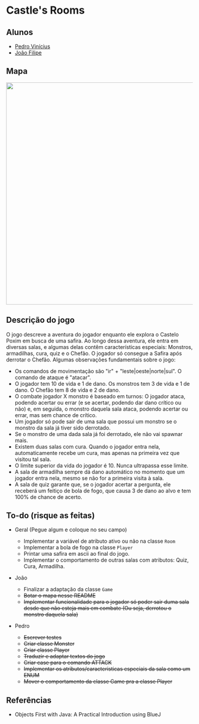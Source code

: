 # Castle's Rooms

## Alunos

* [Pedro Vinícius](https://github.com/Pedro-V)
* [João Filipe](https://github.com/jfasr)

## Mapa
<kbd>
  <img src = "https://user-images.githubusercontent.com/99099086/191636955-5b1b66e2-6906-4f3e-a5be-a27506602950.png" width = "600px">
</kbd>

## Descrição do jogo

O jogo descreve a aventura do jogador enquanto ele explora o Castelo Poxim em busca de uma safira. Ao longo dessa aventura, ele entra em diversas salas, e algumas delas contêm características especiais: Monstros, armadilhas, cura, quiz e o Chefão. O jogador só consegue a Safira após derrotar o Chefão. Algumas observações fundamentais sobre o jogo:
* Os comandos de movimentação são "ir" + "leste|oeste|norte|sul". O comando de ataque é "atacar".
* O jogador tem 10 de vida e 1 de dano. Os monstros tem 3 de vida e 1 de dano. O Chefão tem 8 de vida e 2 de dano.
* O combate jogador X monstro é baseado em turnos: O jogador ataca, podendo acertar ou errar (e se acertar, podendo dar dano crítico ou não) e, em seguida, o monstro daquela sala ataca, podendo acertar ou errar, mas sem chance de crítico.
* Um jogador só pode sair de uma sala que possui um monstro se o monstro da sala já tiver sido derrotado.
* Se o monstro de uma dada sala já foi derrotado, ele não vai spawnar mais.
* Existem duas salas com cura. Quando o jogador entra nela, automaticamente recebe um cura, mas apenas na primeira vez que visitou tal sala.
* O limite superior da vida do jogador é 10. Nunca ultrapassa esse limite.
* A sala de armadilha sempre dá dano automático no momento que um jogador entra nela, mesmo se não for a primeira visita à sala.
* A sala de quiz garante que, se o jogador acertar a pergunta, ele receberá um feitiço de bola de fogo, que causa 3 de dano ao alvo e tem 100% de chance de acerto.

## To-do (risque as feitas)

* Geral (Pegue algum e coloque no seu campo)
  * Implementar a variável de atributo ativo ou não na classe `Room`
  * Implementar a bola de fogo na classe `Player`
  * Printar uma safira em ascii ao final do jogo.
  * Implementar o comportamento de outras salas com atributos: Quiz, Cura, Armadilha.

* João
  * Finalizar a adaptação da classe `Game`
  * ~~Botar o mapa nesse README~~
  * ~~Implementar funcionalidade para o jogador só poder sair duma sala desde que não esteja mais em combate (Ou seja, derrotou o monstro daquela sala)~~

* Pedro
  * ~~Escrever testes~~
  * ~~Criar classe Monster~~
  * ~~Criar classe Player~~
  * ~~Traduzir e adaptar textos do jogo~~
  * ~~Criar case para o comando ATTACK~~
  * ~~Implementar os atributos/caracteristicas especiais da sala como um ENUM~~
  * ~~Mover o comportamento da classe Game pra a classe Player~~

## Referências
* Objects First with Java: A Practical Introduction using BlueJ
